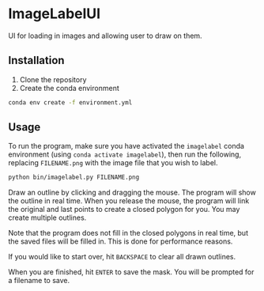 # ImageLabelUI
UI for loading in images and allowing user to draw on them.

## Installation

1. Clone the repository
2. Create the conda environment

```bash
conda env create -f environment.yml
```
## Usage
To run the program, make sure you have activated the `imagelabel` conda environment (using `conda activate imagelabel`), then run the following, replacing `FILENAME.png` with the image file that you wish to label.

```bash
python bin/imagelabel.py FILENAME.png
```

Draw an outline by clicking and dragging the mouse. The program will show the outline in real time. When you release the mouse, the program will link the original and last points to create a closed polygon for you. You may create multiple outlines.

Note that the program does not fill in the closed polygons in real time, but the saved files will be filled in. This is done for performance reasons.

If you would like to start over, hit `BACKSPACE` to clear all drawn outlines.

When you are finished, hit `ENTER` to save the mask. You will be prompted for a filename to save. 
